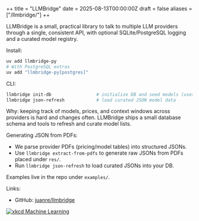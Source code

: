 ++
title = "LLMBridge"
date = 2025-08-13T00:00:00Z
draft = false
aliases = ["/llmbridge/"]
++

LLMBridge is a small, practical library to talk to multiple LLM providers through a single, consistent API, with optional SQLite/PostgreSQL logging and a curated model registry.

Install:

```bash
uv add llmbridge-py
# With PostgreSQL extras
uv add "llmbridge-py[postgres]"
```

CLI:

```bash
llmbridge init-db                 # initialize DB and seed models (uses DATABASE_URL or --sqlite)
llmbridge json-refresh            # load curated JSON model data
```

Why: keeping track of models, prices, and context windows across providers is hard and changes often. LLMBridge ships a small database schema and tools to refresh and curate model lists.

Generating JSON from PDFs:
- We parse provider PDFs (pricing/model tables) into structured JSONs.
- Use `llmbridge extract-from-pdfs` to generate raw JSONs from PDFs placed under `res/`.
- Run `llmbridge json-refresh` to load curated JSONs into your DB.

Examples live in the repo under `examples/`.

Links:
- GitHub: [juanre/llmbridge](https://github.com/juanre/llmbridge)

[![xkcd Machine Learning](https://imgs.xkcd.com/comics/machine_learning.png)](https://xkcd.com/1838/)

